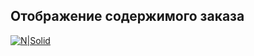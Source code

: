 ## Отображение содержимого заказа
[![N|Solid](../__source/1.png)](https://nodesource.com/products/nsolid)
